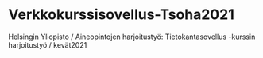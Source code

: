 # Verkkokurssisovellus-Tsoha2021
Helsingin Yliopisto / Aineopintojen harjoitustyö: Tietokantasovellus -kurssin harjoitustyö / kevät2021
